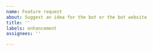 ```yaml
---
name: Feature request
about: Suggest an idea for the bot or the bot website
title: ''
labels: enhancement
assignees: ''

---
```



